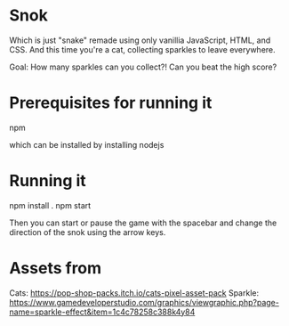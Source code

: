 # Snok

Which is just "snake" remade using only vanillia JavaScript, HTML, and CSS. And this time you're a cat, collecting sparkles to leave everywhere.

Goal: How many sparkles can you collect?! Can you beat the high score?

# Prerequisites for running it

npm

which can be installed by installing nodejs

# Running it

npm install .
npm start

Then you can start or pause the game with the spacebar and change the direction of the snok using the arrow keys.

# Assets from
Cats: https://pop-shop-packs.itch.io/cats-pixel-asset-pack
Sparkle: https://www.gamedeveloperstudio.com/graphics/viewgraphic.php?page-name=sparkle-effect&item=1c4c78258c388k4y84